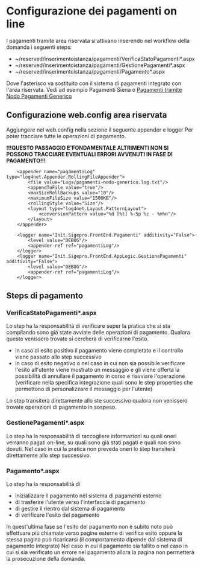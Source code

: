 # Configurazione dei pagamenti on line
I pagamenti tramite area riservata si attivano inserendo nel workflow della domanda i seguenti steps:

- ~/reserved/inserimentoistanza/pagamenti/VerificaStatoPagamenti*.aspx
- ~/reserved/inserimentoistanza/pagamenti/GestionePagamenti*.aspx
- ~/reserved/inserimentoistanza/pagamenti/Pagamento*.aspx

Dove l'asterisco va sostituito con il sistema di pagamenti integrato con l'area riservata.
Vedi ad esempio Pagamenti Siena o [Pagamenti tramite Nodo Pagamenti Generico](nodo-pagamenti/README.md)


## Configurazione web.config area riservata 
Aggiungere nel web.config nella sezione <log4net> il seguente appender e logger
Per poter tracciare tutte le operazioni di pagamento.

**!!!QUESTO PASSAGGIO E'FONDAMENTALE ALTRIMENTI NON SI POSSONO TRACCIARE EVENTUALI ERRORI AVVENUTI IN FASE DI PAGAMENTO!!!**

```
	<appender name="pagamentiLog" type="log4net.Appender.RollingFileAppender">
		<file value="Logs/pagamenti-nodo-generico.log.txt"/>
		<appendToFile value="true"/>
		<maxSizeRollBackups value="10"/>
		<maximumFileSize value="1500KB"/>
		<rollingStyle value="Size"/>
		<layout type="log4net.Layout.PatternLayout">
			<conversionPattern value="%d [%t] %-5p %c - %m%n"/>
		</layout>
    </appender>
	
	<logger name="Init.Sigepro.FrontEnd.Pagamenti" additivity="False">
		<level value="DEBUG"/>
		<appender-ref ref="pagamentiLog"/>
	</logger>
    <logger name="Init.Sigepro.FrontEnd.AppLogic.GestionePagamenti" additivity="False">
		<level value="DEBUG"/>
		<appender-ref ref="pagamentiLog"/>
	</logger>
```


## Steps di pagamento
### VerificaStatoPagamenti*.aspx
Lo step ha la responsabilità di verificare seper la pratica che si sta compilando sono già state avviate delle operazioni di pagamento.
Qualora queste venissero trovate si cercherà di verificarne l'esito. 

-  in caso di esito positivo il pagamento viene completato e il controllo viene passato allo step successivo   
-  in caso di esito negativo o nel caso in cui non sia possibile verificare l'esito all'utente viene mostrato un messaggio e gli viene offerta la possibilità di annullare il pagamento in corso e riavviare l'operazione (verificare nella specifica integrazione quali sono le step properties che permettono di personalizzare il messaggio per l'utente)

Lo step transiterà direttamente allo ste successivo qualora non venissero trovate operazioni di pagamento in sospeso.

### GestionePagamenti*.aspx
Lo step ha la responsabilità di raccogliere informazioni su quali oneri verranno pagati on-line, su quali sono già stati pagati e quali non sono dovuti.
Nel caso in cui la pratica non preveda oneri lo step transiterà direttamente allo step successivo.

### Pagamento*.aspx
Lo step ha la responsabilità di 

-  inizializzare il pagamento nel sistema di pagamenti esterno
-  di trasferire l'utente verso l'interfaccia di pagamento
-  di gestire il rientro dal sistema di pagamento
-  di verificare l'esito del pagamento
  
In quest'ultima fase se l'esito del pagamento non è subito noto può effettuare più chiamate verso pagine esterne di verifica esito oppure la stessa pagina può ricaricarsi (il comportamento dipende dal sistema di pagamento integrato)
Nel caso in cui il pagamento sia fallito o nel caso in cui si sia verificato un errore nel pagamento allora la pagina non permetterà la prosecuzione della domanda.



